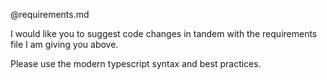 @requirements.md

I would like you to suggest code changes in tandem with the requirements file I am giving you above.

Please use the modern typescript syntax and best practices.
